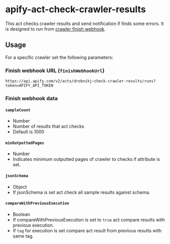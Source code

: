 # apify-act-check-crawler-results
This act checks crawler results and send notification if finds some errors.
It is designed to run from [crawler finish webhook](https://www.apify.com/docs#crawler-finishWebhookUrl).

## Usage

For a specific crawler set the following parameters:

### Finish webhook URL (`finishWebhookUrl`)
```
https://api.apify.com/v2/acts/drobnikj~check-crawler-results/runs?token=APIFY_API_TOKEN
```

### Finish webhook data

#### `sampleCount`
- Number
- Number of results that act checks
- Default is 1000


#### `minOutputtedPages`
- Number
- Indicates minimum outputted pages of crawler to checks if attribute is set.


#### `jsonSchema`
- Object
- If jsonSchema is set act check all sample results against schema.


#### `compareWithPreviousExecution`
- Boolean
- If compareWithPreviousExecution is set to `true` act compare results with previous execution.
- If `tag` for execution is set compare act result from previous results with same tag.



